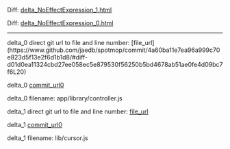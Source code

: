 Diff: [delta_NoEffectExpression_1.html](./delta_NoEffectExpression_1.html)

Diff: [delta_NoEffectExpression_0.html](./delta_NoEffectExpression_0.html)

<hr>
delta_0 direct git url to file and line number: [file_url](https://www.github.com/jaedb/spotmop/commit/4a60ba11e7ea96a999c70e823d5f13e2f6d1b1d8/#diff-d01d0ea11324cbd27ee058ec5e879530f56250b5bd4678ab51ae0fe4d09bc7f6L20)

delta_0 [commit_url0](https://www.github.com/jaedb/spotmop/commit/4a60ba11e7ea96a999c70e823d5f13e2f6d1b1d8)

delta_0 filename: app/library/controller.js



delta_1 direct git url to file and line number: [file_url](https://www.github.com/kofrasa/mingo/commit/069f3921504f25c8b8c12a368dc330bca78afb6d/#diff-69e5f72c9232e84ac418fb8d41484fbd0d01b56ad1fbb24ff1d68b9e2a66b8b8L20)

delta_1 [commit_url0](https://www.github.com/kofrasa/mingo/commit/069f3921504f25c8b8c12a368dc330bca78afb6d)

delta_1 filename: lib/cursor.js



